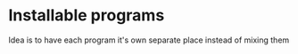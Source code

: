 # Installable programs

Idea is to have each program it's own separate place instead of mixing them
